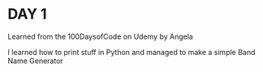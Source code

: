 # DAY 1 
Learned from the 100DaysofCode on Udemy by Angela

I learned how to print stuff in Python and managed to make a simple Band Name Generator
